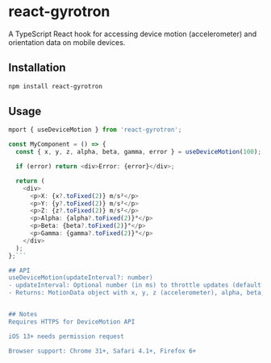 # react-gyrotron

A TypeScript React hook for accessing device motion (accelerometer) and orientation data on mobile devices.

## Installation

```bash
npm install react-gyrotron
```

## Usage

```typescript
mport { useDeviceMotion } from 'react-gyrotron';

const MyComponent = () => {
  const { x, y, z, alpha, beta, gamma, error } = useDeviceMotion(100);

  if (error) return <div>Error: {error}</div>;

  return (
    <div>
      <p>X: {x?.toFixed(2)} m/s²</p>
      <p>Y: {y?.toFixed(2)} m/s²</p>
      <p>Z: {z?.toFixed(2)} m/s²</p>
      <p>Alpha: {alpha?.toFixed(2)}°</p>
      <p>Beta: {beta?.toFixed(2)}°</p>
      <p>Gamma: {gamma?.toFixed(2)}°</p>
    </div>
  );
};```

## API
useDeviceMotion(updateInterval?: number)
- updateInterval: Optional number (in ms) to throttle updates (default: 100ms)
- Returns: MotionData object with x, y, z (accelerometer), alpha, beta, gamma (orientation), timestamp, and optional error


## Notes
Requires HTTPS for DeviceMotion API

iOS 13+ needs permission request

Browser support: Chrome 31+, Safari 4.1+, Firefox 6+

